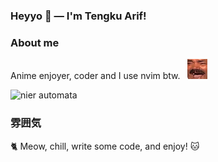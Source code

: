 ### Heyyo 👋 — I'm Tengku Arif!

### About me

Anime enjoyer, coder and I use nvim btw. &nbsp; ![KEKW](./KEKW.png)

![nier automata](./nier-nier-automata.gif)

### 雰囲気

:cat2: Meow, chill, write some code, and enjoy! :cat:
